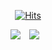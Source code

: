 <div align=center>
	
  [![Hits](https://hits.seeyoufarm.com/api/count/incr/badge.svg?url=https%3A%2F%2Fgithub.com%2Fjerife&count_bg=%2379C83D&title_bg=%23555555&icon=&icon_color=%23FFFFFF&title=hits&edge_flat=false)](https://hits.seeyoufarm.com)
  
  <a href="https://www.kaggle.com/jerifate" target="_blank"><img src="https://img.shields.io/badge/Kaggle-20BEFF?style=flat-square&logo=Kaggle&logoColor=white"/></a> <a href="https://jerife.github.io" target="_blank"><img src="http://img.shields.io/badge/-Tech%20Blog-655ced?style=flat&logo=github&link=https://alpox.kr" style="height : auto; margin-left : 10px; margin-right : 10px;"/></a>
  
<!--
**jerife/jerife** is a ✨ _special_ ✨ repository because its `README.md` (this file) appears on your GitHub profile.

Here are some ideas to get you started:

- 🔭 I’m currently working on ...
- 🌱 I’m currently learning ...
- 👯 I’m looking to collaborate on ...
- 🤔 I’m looking for help with ...
- 💬 Ask me about ...
- 📫 How to reach me: ...
- 😄 Pronouns: ...
- ⚡ Fun fact: ...
-->
